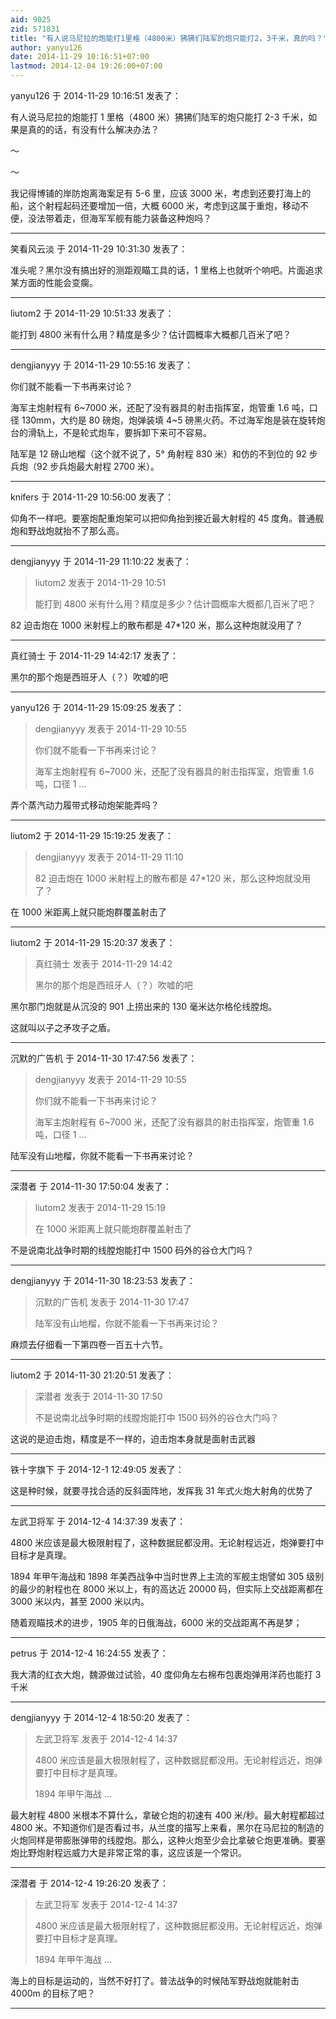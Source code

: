 ```yaml
---
aid: 9025
zid: 571831
title: "有人说马尼拉的炮能打1里格（4800米）狒狒们陆军的炮只能打2，3千米，真的吗？"
author: yanyu126
date: 2014-11-29 10:16:51+07:00
lastmod: 2014-12-04 19:26:00+07:00
---
```


yanyu126 于 2014-11-29 10:16:51 发表了：

有人说马尼拉的炮能打 1 里格（4800 米）狒狒们陆军的炮只能打 2-3 千米，如果是真的的话，有没有什么解决办法？

～

～

我记得博铺的岸防炮离海案足有 5-6 里，应该 3000 米，考虑到还要打海上的船，这个射程起码还要增加一倍，大概 6000 米，考虑到这属于重炮，移动不便，没法带着走，但海军军舰有能力装备这种炮吗？

---

笑看风云淡 于 2014-11-29 10:31:30 发表了：

准头呢？黑尔没有搞出好的测距观瞄工具的话，1 里格上也就听个响吧。片面追求某方面的性能会变瘸。

---

liutom2 于 2014-11-29 10:51:33 发表了：

能打到 4800 米有什么用？精度是多少？估计圆概率大概都几百米了吧？

---

dengjianyyy 于 2014-11-29 10:55:16 发表了：

你们就不能看一下书再来讨论？

海军主炮射程有 6~7000 米，还配了没有器具的射击指挥室，炮管重 1.6 吨，口径 130mm，大约是 80 磅炮，炮弹装填 4~5 磅黑火药。不过海军炮是装在旋转炮台的滑轨上，不是轮式炮车，要拆卸下来可不容易。

陆军是 12 磅山地榴（这个就不说了，5° 角射程 830 米）和仿的不到位的 92 步兵炮（92 步兵炮最大射程 2700 米）。

---

knifers 于 2014-11-29 10:56:00 发表了：

仰角不一样吧。要塞炮配重炮架可以把仰角抬到接近最大射程的 45 度角。普通舰炮和野战炮就抬不了那么高。

---

dengjianyyy 于 2014-11-29 11:10:22 发表了：

> liutom2 发表于 2014-11-29 10:51
>
> 能打到 4800 米有什么用？精度是多少？估计圆概率大概都几百米了吧？

82 迫击炮在 1000 米射程上的散布都是 47\*120 米，那么这种炮就没用了？

---

真红骑士 于 2014-11-29 14:42:17 发表了：

黑尔的那个炮是西班牙人（？）吹嘘的吧

---

yanyu126 于 2014-11-29 15:09:25 发表了：

> dengjianyyy 发表于 2014-11-29 10:55
>
> 你们就不能看一下书再来讨论？
>
> 海军主炮射程有 6~7000 米，还配了没有器具的射击指挥室，炮管重 1.6 吨，口径 1 ...

弄个蒸汽动力履带式移动炮架能弄吗？

---

liutom2 于 2014-11-29 15:19:25 发表了：

> dengjianyyy 发表于 2014-11-29 11:10
>
> 82 迫击炮在 1000 米射程上的散布都是 47\*120 米，那么这种炮就没用了？

在 1000 米距离上就只能炮群覆盖射击了

---

liutom2 于 2014-11-29 15:20:37 发表了：

> 真红骑士 发表于 2014-11-29 14:42
>
> 黑尔的那个炮是西班牙人（？）吹嘘的吧

黑尔那门炮就是从沉没的 901 上捞出来的 130 毫米达尔格伦线膛炮。

这就叫以子之矛攻子之盾。

---

沉默的广告机 于 2014-11-30 17:47:56 发表了：

> dengjianyyy 发表于 2014-11-29 10:55
>
> 你们就不能看一下书再来讨论？
>
> 海军主炮射程有 6~7000 米，还配了没有器具的射击指挥室，炮管重 1.6 吨，口径 1 ...

陆军没有山地榴，你就不能看一下书再来讨论？

---

深潜者 于 2014-11-30 17:50:04 发表了：

> liutom2 发表于 2014-11-29 15:19
>
> 在 1000 米距离上就只能炮群覆盖射击了

不是说南北战争时期的线膛炮能打中 1500 码外的谷仓大门吗？

---

dengjianyyy 于 2014-11-30 18:23:53 发表了：

> 沉默的广告机 发表于 2014-11-30 17:47
>
> 陆军没有山地榴，你就不能看一下书再来讨论？

麻烦去仔细看一下第四卷一百五十六节。

---

liutom2 于 2014-11-30 21:20:51 发表了：

> 深潜者 发表于 2014-11-30 17:50
>
> 不是说南北战争时期的线膛炮能打中 1500 码外的谷仓大门吗？

这说的是迫击炮，精度是不一样的，迫击炮本身就是面射击武器

---

铁十字旗下 于 2014-12-1 12:49:05 发表了：

这是种时候，就要寻找合适的反斜面阵地，发挥我 31 年式火炮大射角的优势了

---

左武卫将军 于 2014-12-4 14:37:39 发表了：

4800 米应该是最大极限射程了，这种数据屁都没用。无论射程远近，炮弹要打中目标才是真理。

1894 年甲午海战和 1898 年美西战争中当时世界上主流的军舰主炮譬如 305 级别的最少的射程也在 8000 米以上，有的高达近 20000 码，但实际上交战距离都在 3000 米以内，甚至 2000 米以内。

随着观瞄技术的进步，1905 年的日俄海战，6000 米的交战距离不再是梦；

---

petrus 于 2014-12-4 16:24:55 发表了：

我大清的红衣大炮，魏源做过试验，40 度仰角左右棉布包裹炮弹用洋药也能打 3 千米

---

dengjianyyy 于 2014-12-4 18:50:20 发表了：

> 左武卫将军 发表于 2014-12-4 14:37
>
> 4800 米应该是最大极限射程了，这种数据屁都没用。无论射程远近，炮弹要打中目标才是真理。
>
> 1894 年甲午海战 ...

最大射程 4800 米根本不算什么，拿破仑炮的初速有 400 米/秒。最大射程都超过 4800 米。不知道你们是否看过书，从兰度的描写上来看，黑尔在马尼拉的制造的火炮同样是带膨胀弹带的线膛炮。那么，这种火炮至少会比拿破仑炮更准确。要塞炮比野炮射程远威力大是非常正常的事，这应该是一个常识。

---

深潜者 于 2014-12-4 19:26:20 发表了：

> 左武卫将军 发表于 2014-12-4 14:37
>
> 4800 米应该是最大极限射程了，这种数据屁都没用。无论射程远近，炮弹要打中目标才是真理。
>
> 1894 年甲午海战 ...

海上的目标是运动的，当然不好打了。普法战争的时候陆军野战炮就能射击 4000m 的目标了吧？

---
